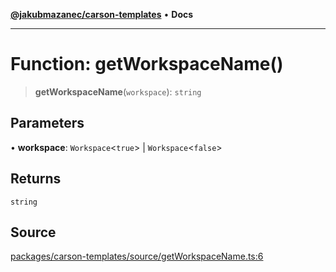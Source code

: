 [**@jakubmazanec/carson-templates**](../README.md) • **Docs**

---

# Function: getWorkspaceName()

> **getWorkspaceName**(`workspace`): `string`

## Parameters

• **workspace**: `Workspace`\<`true`\> \| `Workspace`\<`false`\>

## Returns

`string`

## Source

[packages/carson-templates/source/getWorkspaceName.ts:6](https://github.com/jakubmazanec/js-tools/blob/7be96c9bc335915647cfe729050b17fe2580309a/packages/carson-templates/source/getWorkspaceName.ts#L6)
